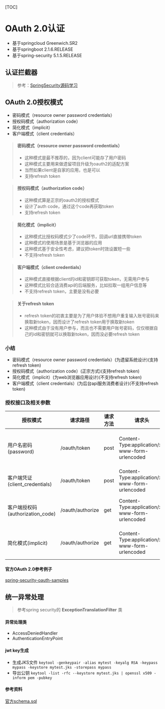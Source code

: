 [TOC]

# OAuth 2.0认证
- 基于springcloud Greenwich.SR2
- 基于springboot 2.1.6.RELEASE
- 基于spring-security 5.1.5.RELEASE

## 认证拦截器
> 参考：[SpringSecurity源码学习](https://blog.csdn.net/ifeengwd2012/article/details/61433213)

## OAuth 2.0授权模式

- 密码模式（resource owner password credentials）
- 授权码模式（authorization code）
- 简化模式（implicit）
- 客户端模式（client credentials）

> #### 密码模式（resource owner password credentials）
> - 这种模式是最不推荐的，因为client可能存了用户密码
> - 这种模式主要用来做遗留项目升级为oauth2的适配方案
> - 当然如果client是自家的应用，也是可以
> - 支持refresh token

> #### 授权码模式（authorization code）
> - 这种模式算是正宗的oauth2的授权模式
> - 设计了auth code，通过这个code再获取token
> - 支持refresh token

> #### 简化模式（implicit）
> - 这种模式比授权码模式少了code环节，回调url直接携带token
> - 这种模式的使用场景是基于浏览器的应用
> - 这种模式基于安全性考虑，建议把token时效设置短一些
> - 不支持refresh token

> #### 客户端模式（client credentials）
> - 这种模式直接根据client的id和密钥即可获取token，无需用户参与
> - 这种模式比较合适消费api的后端服务，比如拉取一组用户信息等
> - 不支持refresh token，主要是没有必要

> #### 关于refresh token
> - refresh token的初衷主要是为了用户体验不想用户重复输入账号密码来换取新token，因而设计了refresh token用于换取新token
> - 这种模式由于没有用户参与，而且也不需要用户账号密码，仅仅根据自己的id和密钥就可以换取新token，因而没必要refresh token

### 小结
- 密码模式（resource owner password credentials）(为遗留系统设计)(支持refresh token)
- 授权码模式（authorization code）(正宗方式)(支持refresh token)
- 简化模式（implicit）(为web浏览器应用设计)(不支持refresh token)
- 客户端模式（client credentials）(为后台api服务消费者设计)(不支持refresh token)

### 授权接口及相关参数

| 授权模式                         | 请求路径         | 请求方法 | 请求头                                         | 请求参数                                                     |
| -------------------------------- | ---------------- | -------- | ---------------------------------------------- | ------------------------------------------------------------ |
| 用户名密码(password)             | /oauth/token     | post     | Content-Type:application/x-www-form-urlencoded | grant_type:password<br/>username:user<br/>password:000<br/>scope:userinfo resource<br/>client_id:client_1<br/>client_secret:$2a$10$JknlOkbQANofGnc9BRkLv.Kuixt/pZleX2VC54udsy5Gqry7iSFzK |
| 客户端凭证(client_credentials)   | /oauth/token     | post     | Content-Type:application/x-www-form-urlencoded | grant_type:client_credentials<br/>scope:userinfo resource<br/>client_id:client_1<br/>client_secret:$2a$10$JknlOkbQANofGnc9BRkLv.Kuixt/pZleX2VC54udsy5Gqry7iSFzK |
| 客户端授权码(authorization_code) | /oauth/authorize | get      | Content-Type:application/x-www-form-urlencoded | grant_type:code<br/>client_id:client_1<br/>redirect_uri:https://www.taobao.com<br/>response_type:code<br/>state:123456 |
| 简化模式(implicit)               | /oauth/authorize | get      | Content-Type:application/x-www-form-urlencoded | response_type:token<br/>client_id:client_1<br/>redirect_uri:https://www.jd.com<br/>scope:resource userinfo<br/>state:123456 |


#### 官方OAuth 2.0参考例子
[spring-security-oauth-samples](https://github.com/spring-projects/spring-security-oauth/tree/master/samples)

## 统一异常处理
> 参考spring security的 **ExceptionTranslationFilter** 类

#### 异常处理类
- AccessDeniedHandler
- AuthenticationEntryPoint

#### jwt key生成
- 生成JKS文件
``
keytool -genkeypair -alias mytest -keyalg RSA -keypass mypass -keystore mytest.jks -storepass mypass
``
- 导出公钥
``
keytool -list -rfc --keystore mytest.jks | openssl x509 -inform pem -pubkey
``

#### 参考资料
[官方schema.sql](https://github.com/spring-projects/spring-security-oauth/blob/master/spring-security-oauth2/src/test/resources/schema.sql)